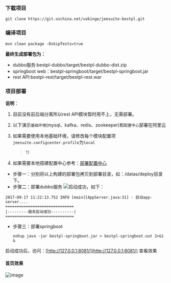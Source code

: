 ### 下载项目

```
git clone https://git.oschina.net/vakinge/jeesuite-bestpl.git
```

### 编译项目

```
mvn clean package -DskipTests=true
```

**最终生成部署包为：**

* dubbo服务:bestpl-dubbo/target/bestpl-dubbo-dist.zip
* springboot web：bestpl-springboot/target/bestpl-springboot.jar
* rest API:bestpl-rest/target/bestpl-rest.war

### 项目部署

**说明**：
  1. 目前没有前后端分离所以rest API模块暂时用不上，无需部署。
  2. 以下演示`基础环境`(mysql、kafka、redis、zookeeper)和`配置中心`部署在阿里云
  3. 如果需要使用本地基础环境，请修改每个模块配置项`jeesuite.configcenter.profile`为`local`
     > 11
     
  4. 如果需要本地搭建配置中心参考：[部署配置中心](./confcenter.md)


* 步骤一：分别将以上构建的部署包拷贝到部署目录，如：/datas/deploy目录下。
* 步骤二：部署dubbo服务
  ![](http://ojmezn0eq.bkt.clouddn.com/duubo-deploy-1.png)启动成功，如下：

```
2017-09-17 11:22:13.752 INFO [main][AppServer.java:31] - 启动app-server....
==============================
|---------服务启动成功----------|
==============================
```

* 步骤三：部署springboot
  ```
  nohup java -jar bestpl-springboot.jar > bestpl-springboot.out 2>&1 &
  ```

启动成功后，访问：[http://127.0.0.1:8081/](http://127.0.0.1:8081/)  查看效果

#### 首页效果
![image](http://ojmezn0eq.bkt.clouddn.com/bestpl_snapshot.png)